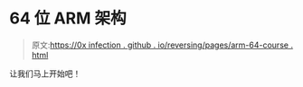 # 64 位 ARM 架构

> 原文:[https://0x infection . github . io/reversing/pages/arm-64-course . html](https://0xinfection.github.io/reversing/pages/arm-64-course.html)

让我们马上开始吧！